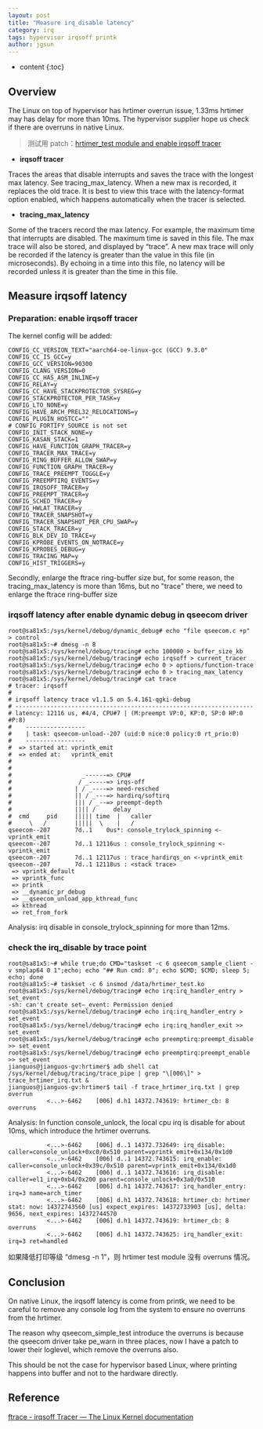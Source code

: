 ```yaml
---
layout: post
title: "Measure irq_disable latency"
category: irq
tags: hypervisor irqsoff printk
author: jgsun
---
```


* content
{:toc}

## Overview
The Linux on top of hypervisor has hrtimer overrun issue, 1.33ms hrtimer may has delay for more than 10ms.
The hypervisor supplier hope us check if there are overruns in native Linux.

> 测试用 patch：[hrtimer_test module and enable irqsoff tracer](https://github.com/jgsun/jgsun.github.io/blob/master/doc/patches/0001-meta-qti-base-hrtimer_test.ko_and-enable-irqsoff-tra.patch)











- **irqsoff tracer**

Traces the areas that disable interrupts and saves the trace with the longest max latency. See tracing_max_latency. When a new max is recorded, it replaces the old trace. It is best to view this trace with the latency-format option enabled, which happens automatically when the tracer is selected.

- **tracing_max_latency**

Some of the tracers record the max latency. For example, the maximum time that interrupts are disabled. The maximum time is saved in this file. The max trace will also be stored, and displayed by “trace”. A new max trace will only be recorded if the latency is greater than the value in this file (in microseconds).
By echoing in a time into this file, no latency will be recorded unless it is greater than the time in this file.

## Measure irqsoff latency
### Preparation: enable irqsoff tracer
The kernel config will be added:
```
CONFIG_CC_VERSION_TEXT="aarch64-oe-linux-gcc (GCC) 9.3.0"
CONFIG_CC_IS_GCC=y
CONFIG_GCC_VERSION=90300
CONFIG_CLANG_VERSION=0
CONFIG_CC_HAS_ASM_INLINE=y
CONFIG_RELAY=y
CONFIG_CC_HAVE_STACKPROTECTOR_SYSREG=y
CONFIG_STACKPROTECTOR_PER_TASK=y
CONFIG_LTO_NONE=y
CONFIG_HAVE_ARCH_PREL32_RELOCATIONS=y
CONFIG_PLUGIN_HOSTCC=""
# CONFIG_FORTIFY_SOURCE is not set
CONFIG_INIT_STACK_NONE=y
CONFIG_KASAN_STACK=1
CONFIG_HAVE_FUNCTION_GRAPH_TRACER=y
CONFIG_TRACER_MAX_TRACE=y
CONFIG_RING_BUFFER_ALLOW_SWAP=y
CONFIG_FUNCTION_GRAPH_TRACER=y
CONFIG_TRACE_PREEMPT_TOGGLE=y
CONFIG_PREEMPTIRQ_EVENTS=y
CONFIG_IRQSOFF_TRACER=y
CONFIG_PREEMPT_TRACER=y
CONFIG_SCHED_TRACER=y
CONFIG_HWLAT_TRACER=y
CONFIG_TRACER_SNAPSHOT=y
CONFIG_TRACER_SNAPSHOT_PER_CPU_SWAP=y
CONFIG_STACK_TRACER=y
CONFIG_BLK_DEV_IO_TRACE=y
CONFIG_KPROBE_EVENTS_ON_NOTRACE=y
CONFIG_KPROBES_DEBUG=y
CONFIG_TRACING_MAP=y
CONFIG_HIST_TRIGGERS=y
```
Secondly, enlarge the ftrace ring-buffer size
but, for some reason, the tracing_max_latency is more than 16ms, but no "trace" there, we need to enlarge the ftrace ring-buffer size

### irqsoff latency after enable dynamic debug in qseecom driver

```
root@sa81x5:/sys/kernel/debug/dynamic_debug# echo "file qseecom.c +p" > control
root@sa81x5:~# dmesg -n 8
root@sa81x5:/sys/kernel/debug/tracing# echo 100000 > buffer_size_kb
root@sa81x5:/sys/kernel/debug/tracing# echo irqsoff > current_tracer 
root@sa81x5:/sys/kernel/debug/tracing# echo 0 > options/function-trace
root@sa81x5:/sys/kernel/debug/tracing# echo 0 > tracing_max_latency 
root@sa81x5:/sys/kernel/debug/tracing# cat trace
# tracer: irqsoff
#
# irqsoff latency trace v1.1.5 on 5.4.161-qgki-debug
# --------------------------------------------------------------------
# latency: 12116 us, #4/4, CPU#7 | (M:preempt VP:0, KP:0, SP:0 HP:0 #P:8)
#    -----------------
#    | task: qseecom-unload--207 (uid:0 nice:0 policy:0 rt_prio:0)
#    -----------------
#  => started at: vprintk_emit
#  => ended at:   vprintk_emit
#
#
#                    _------=> CPU#            
#                   / _-----=> irqs-off        
#                  | / _----=> need-resched    
#                  || / _---=> hardirq/softirq 
#                  ||| / _--=> preempt-depth   
#                  |||| /     delay            
#  cmd     pid     ||||| time  |   caller      
#     \   /        |||||  \    |   /         
qseecom--207       7d..1    0us*: console_trylock_spinning <-vprintk_emit
qseecom--207       7d..1 12116us : console_trylock_spinning <-vprintk_emit
qseecom--207       7d..1 12117us : trace_hardirqs_on <-vprintk_emit
qseecom--207       7d..1 12118us : <stack trace>
 => vprintk_default
 => vprintk_func
 => printk
 => __dynamic_pr_debug
 => __qseecom_unload_app_kthread_func
 => kthread
 => ret_from_fork
```
Analysis: irq disable in console_trylock_spinning for more than 12ms.


### check the irq_disable by trace point
```
root@sa81x5:~# while true;do CMD="taskset -c 6 qseecom_sample_client -v smplap64 0 1";echo; echo "## Run cmd: 0"; echo $CMD; $CMD; sleep 5; echo; done
root@sa81x5:~# taskset -c 6 insmod /data/hrtimer_test.ko
root@sa81x5:/sys/kernel/debug/tracing# echo irq:irq_handler_entry > set_event
-sh: can't create set—_event: Permission denied
root@sa81x5:/sys/kernel/debug/tracing# echo irq:irq_handler_entry > set_event
root@sa81x5:/sys/kernel/debug/tracing# echo irq:irq_handler_exit >> set_event
root@sa81x5:/sys/kernel/debug/tracing# echo preemptirq:preempt_disable >> set_event
root@sa81x5:/sys/kernel/debug/tracing# echo preemptirq:preempt_enable >> set_event
jianguos@jianguos-gv:hrtimer$ adb shell cat /sys/kernel/debug/tracing/trace_pipe | grep "\[006\]" > trace_hrtimer_irq.txt &
jianguos@jianguos-gv:hrtimer$ tail -f trace_hrtimer_irq.txt | grep overrun
           <...>-6462    [006] d.h1 14372.743619: hrtimer_cb: 8 overruns
```
Analysis: In function console_unlock, the local cpu irq is disable for about 10ms, which introduce the hrtimer overruns.
```
           <...>-6462    [006] d..1 14372.732649: irq_disable: caller=console_unlock+0xc0/0x510 parent=vprintk_emit+0x134/0x1d0
           <...>-6462    [006] d..1 14372.743615: irq_enable: caller=console_unlock+0x39c/0x510 parent=vprintk_emit+0x134/0x1d0
           <...>-6462    [006] d..1 14372.743616: irq_disable: caller=el1_irq+0xb4/0x200 parent=console_unlock+0x3a0/0x510
           <...>-6462    [006] d.h1 14372.743617: irq_handler_entry: irq=3 name=arch_timer
           <...>-6462    [006] d.h1 14372.743618: hrtimer_cb: hrtimer stat: now: 14372743560 [us] expect_expires: 14372733903 [us], delta: 9656, next_expires: 14372744570
           <...>-6462    [006] d.h1 14372.743619: hrtimer_cb: 8 overruns
           <...>-6462    [006] d.h1 14372.743625: irq_handler_exit: irq=3 ret=handled
```
如果降低打印等级 “dmesg -n 1”，则 hrtimer test module 没有 overruns 情况。 

## Conclusion
On native Linux, the irqsoff latency is come from printk, we need to be careful to remove any console log from the system to ensure no overruns from the hrtimer.

The reason why qseecom_simple_test introduce the overruns is because the qseecom driver take pe_warn in three places, now I have a patch to lower their loglevel, which remove the overruns also.

This should be not the case for hypervisor based Linux, where printing happens into buffer and not to the hardware directly.


## Reference
[ftrace - irqsoff Tracer — The Linux Kernel documentation](https://docs.kernel.org/trace/ftrace.html#irqsoff)
